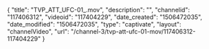{
    "title": "TVP_ATT_UFC-01_.mov",
    "description": "",
    "channelid": "117406312",
    "videoid": "117404229",
    "date_created": "1506472035",
    "date_modified": "1506472035",
    "type": "captivate",
    "layout": "channelVideo",
    "url": "\/channel-3\/tvp-att-ufc-01-mov\/117406312-117404229"
}